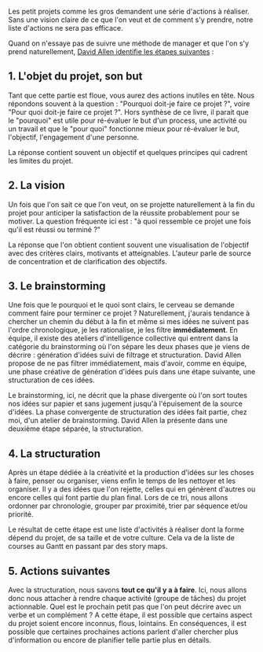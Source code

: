 
Les petit projets comme les gros demandent une série d'actions à réaliser.
Sans une vision claire de ce que l'on veut et de comment s'y prendre, notre liste d'actions ne sera pas efficace.

Quand on n'essaye pas de suivre une méthode de manager et que l'on s'y prend naturellement, [David Allen identifie les étapes suivantes](https://gettingthingsdone.com/insights/launching-projects-with-the-natural-planning-model/
) :

## 1. L'objet du projet, son but

Tant que cette partie est floue, vous aurez des actions inutiles en tête.
Nous répondons souvent à la question : "Pourquoi doit-je faire ce projet ?", voire "Pour quoi doit-je faire ce projet ?". Hors synthèse de ce livre, il parait que le "pourquoi" est utile pour ré-évaluer le but d'un process, une activité ou un travail et que le "pour quoi" fonctionne mieux pour ré-évaluer le but, l'objectif, l'engagement d'une personne.

La réponse contient souvent un objectif et quelques principes qui cadrent les limites du projet.

## 2. La vision

Un fois que l'on sait ce que l'on veut, on se projette naturellement à la fin du projet pour anticiper la satisfaction de la réussite probablement pour se motiver.
La question fréquente ici est : "à quoi ressemble ce projet une fois qu'il est réussi ou terminé ?"

La réponse que l'on obtient contient souvent une visualisation de l'objectif avec des critères clairs, motivants et atteignables.
L'auteur parle de source de concentration et de clarification des objectifs.

## 3. Le brainstorming

Une fois que le pourquoi et le quoi sont clairs, le cerveau se demande comment faire pour terminer ce projet ?
Naturellement, j'aurais tendance à chercher un chemin du début à la fin et même si mes idées ne suivent pas l'ordre chronologique, je les rationalise, je les filtre __immédiatement__.
En équipe, il existe des ateliers d'intelligence collective qui entrent dans la catégorie du brainstorming où l'on sépare les deux phases que je viens de décrire : génération d'idées suivi de filtrage et structuration.
David Allen propose de ne pas filtrer immédiatement, mais d'avoir, comme en équipe, une phase créative de génération d'idées puis dans une étape suivante, une structuration de ces idées.

Le brainstorming, ici, ne décrit que la phase divergente où l'on sort toutes nos idées sur papier et sans jugement jusqu'à l'épuisement de la source d'idées.
La phase convergente de structuration des idées fait partie, chez moi, d'un atelier de brainstorming. 
David Allen la présente dans une deuxième étape séparée, la structuration.

## 4. La structuration

Après un étape dédiée à la créativité et la production d'idées sur les choses à faire, penser ou organiser, viens enfin le temps de les nettoyer et les organiser.
Il y a des idées que l'on rejette, celles qui en génèrent d'autres ou encore celles qui font partie du plan final.
Lors de ce tri, nous allons ordonner par chronologie, grouper par proximité, trier par séquence et/ou priorité.

Le résultat de cette étape est une liste d'activités à réaliser dont la forme dépend du projet, de sa taille et de votre culture.
Cela va de la liste de courses au Gantt en passant par des story maps.

## 5. Actions suivantes

Avec la structuration, nous savons **tout ce qu'il y a à faire**.
Ici, nous allons donc nous attacher à rendre chaque activité (groupe de tâches) du projet actionnable.
Quel est le prochain petit pas que l'on peut décrire avec un verbe et un complément ?
A cette étape, il est possible que certains aspect du projet soient encore inconnus, flous, lointains.
En conséquences, il est possible que certaines prochaines actions parlent d'aller chercher plus d'information ou encore de planifier telle partie plus en détails.

